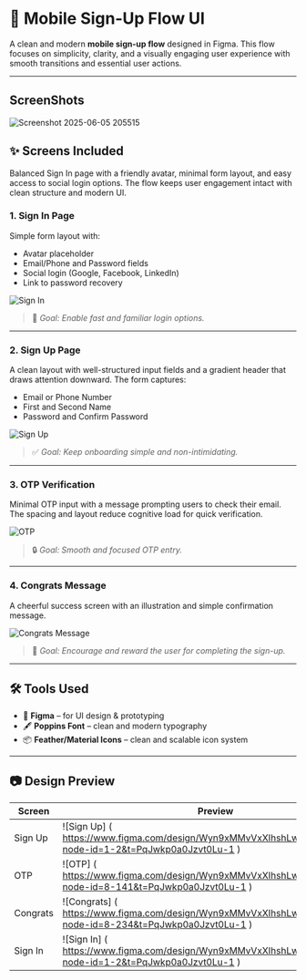 # 📱 Mobile Sign-Up Flow UI

A clean and modern **mobile sign-up flow** designed in Figma. This flow focuses on simplicity, clarity, and a visually engaging user experience with smooth transitions and essential user actions.

---
## ScreenShots
![Screenshot 2025-06-05 205515](https://github.com/user-attachments/assets/963ee766-4669-40b1-9c80-d712bd39f724)

## ✨ Screens Included
Balanced Sign In page with a friendly avatar, minimal form layout, and easy access to social login options. The flow keeps user engagement intact with clean structure and modern UI.
### 1. **Sign In Page**
Simple form layout with:
- Avatar placeholder
- Email/Phone and Password fields
- Social login (Google, Facebook, LinkedIn)
- Link to password recovery


![Sign In](https://github.com/user-attachments/assets/431d9d51-b9e0-4600-88d4-4c69ad036196)



> 🔑 *Goal: Enable fast and familiar login options.*


---


### 2. **Sign Up Page**
A clean layout with well-structured input fields and a gradient header that draws attention downward. The form captures:
- Email or Phone Number  
- First and Second Name  
- Password and Confirm Password


![Sign Up](https://github.com/user-attachments/assets/e75524aa-468b-4db6-9cc3-5b6dd5c0589e)



> ✅ *Goal: Keep onboarding simple and non-intimidating.*

----

### 3. **OTP Verification**
Minimal OTP input with a message prompting users to check their email. The spacing and layout reduce cognitive load for quick verification.


![OTP](https://github.com/user-attachments/assets/9862b86f-ff7f-440b-afb0-5844dae576fa)



> 🔒 *Goal: Smooth and focused OTP entry.*


---

### 4. **Congrats Message**
A cheerful success screen with an illustration and simple confirmation message.


![Congrats Message](https://github.com/user-attachments/assets/8e189454-3397-434d-8b30-419221aece58)



> 🎉 *Goal: Encourage and reward the user for completing the sign-up.*


---

## 🛠️ Tools Used

- 🎨 **Figma** – for UI design & prototyping  
- 🖋️ **Poppins Font** – clean and modern typography  
- 📦 **Feather/Material Icons** – clean and scalable icon system

---

## 📷 Design Preview

| Screen | Preview |
|--------|---------|
| Sign Up | ![Sign Up] ( https://www.figma.com/design/Wyn9xMMvVxXIhshLwK30so/Untitled?node-id=1-2&t=PqJwkp0a0Jzvt0Lu-1 )|
| OTP | ![OTP] ( https://www.figma.com/design/Wyn9xMMvVxXIhshLwK30so/Untitled?node-id=8-141&t=PqJwkp0a0Jzvt0Lu-1 ) |
| Congrats | ![Congrats] ( https://www.figma.com/design/Wyn9xMMvVxXIhshLwK30so/Untitled?node-id=8-234&t=PqJwkp0a0Jzvt0Lu-1 ) |
| Sign In | ![Sign In] ( https://www.figma.com/design/Wyn9xMMvVxXIhshLwK30so/Untitled?node-id=1-2&t=PqJwkp0a0Jzvt0Lu-1 ) |


